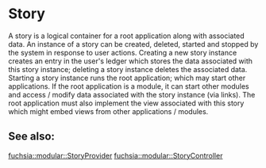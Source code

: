 Story
=====

A story is a logical container for a root application along with associated
data. An instance of a story can be created, deleted, started and stopped by the
system in response to user actions. Creating a new story instance creates an
entry in the user's ledger which stores the data associated with this story
instance; deleting a story instance deletes the associated data. Starting a
story instance runs the root application; which may start other applications. If
the root application is a module, it can start other modules and access / modify
data associated with the story instance (via links). The root application must
also implement the view associated with this story which might embed views from
other applications / modules.

## See also:
[fuchsia::modular::StoryProvider](../services/story/story_provider.fidl)
[fuchsia::modular::StoryController](../services/story/story_controller.fidl)
